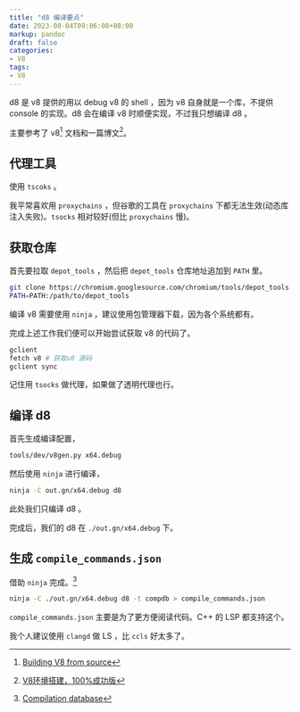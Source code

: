 ```yaml
---
title: "d8 编译要点"
date: 2023-08-04T09:06:08+08:00
markup: pandoc
draft: false
categories:
- V8
tags:
- V8
---
```


d8 是 v8 提供的用以 debug v8 的 shell ，因为 v8 自身就是一个库，不提供 console 的实现。d8 会在编译 v8 时顺便实现，不过我只想编译 d8 。

主要参考了 v8[^v8] 文档和一篇博文[^blog]。

## 代理工具

使用 `tscoks` 。

我平常喜欢用 `proxychains` ，但谷歌的工具在 `proxychains` 下都无法生效(动态库注入失败)。`tsocks` 相对较好(但比 `proxychains` 慢)。

## 获取仓库

首先要拉取 `depot_tools` ，然后把 `depot_tools` 仓库地址追加到 `PATH` 里。

```sh
git clone https://chromium.googlesource.com/chromium/tools/depot_tools.git
PATH=PATH:/path/to/depot_tools
```

编译 v8 需要使用 `ninja` ，建议使用包管理器下载，因为各个系统都有。

完成上述工作我们便可以开始尝试获取 v8 的代码了。

```sh
gclient
fetch v8 # 获取v8 源码
gclient sync
```

记住用 `tsocks` 做代理，如果做了透明代理也行。

## 编译 d8

首先生成编译配置，

```sh
tools/dev/v8gen.py x64.debug
```

然后使用 `ninja` 进行编译，

```sh
ninja -C out.gn/x64.debug d8
```

此处我们只编译 d8 。

完成后，我们的 d8 在 `./out.gn/x64.debug` 下。

## 生成 `compile_commands.json`

借助 `ninja` 完成。[^ninja]

```sh
ninja -C ./out.gn/x64.debug d8 -t compdb > compile_commands.json
```

`compile_commands.json` 主要是为了更方便阅读代码。C++ 的 LSP 都支持这个。

我个人建议使用 `clangd` 做 LS ，比 `ccls` 好太多了。

[^v8]: [Building V8 from source](https://v8.dev/docs/build#building-v8)

[^blog]: [V8环境搭建，100%成功版](https://mem2019.github.io/jekyll/update/2019/07/18/V8-Env-Config.html)

[^ninja]: [Compilation database](https://sarcasm.github.io/notes/dev/compilation-database.html#ninja)
